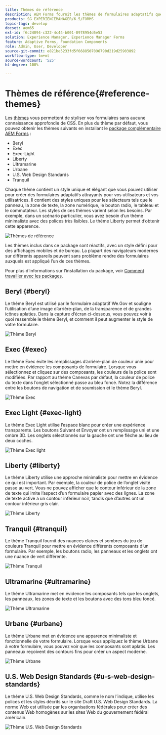 ```yaml
---
title: Thèmes de référence
description: AEM Forms fournit les thèmes de formulaires adaptatifs que vous pouvez obtenir à partir de la Distribution de logiciels et utiliser pour conférer un style à un formulaire.
products: SG_EXPERIENCEMANAGER/6.5/FORMS
topic-tags: develop
docset: aem65
exl-id: f6c24894-c322-4c44-b001-8978954d6e53
solution: Experience Manager, Experience Manager Forms
feature: Adaptive Forms, Foundation Components
role: Admin, User, Developer
source-git-commit: e821be5233fd5f6688507096790d219d25903892
workflow-type: tm+mt
source-wordcount: '525'
ht-degree: 100%

---
```


# Thèmes de référence{#reference-themes}

Les [thèmes](../../forms/using/themes.md) vous permettent de styliser vos formulaires sans aucune connaissance approfondie de CSS. En plus du thème par défaut, vous pouvez obtenir les thèmes suivants en installant le [package complémentaire AEM Forms](https://experienceleague.adobe.com/docs/experience-manager-release-information/aem-release-updates/forms-updates/aem-forms-releases.html?lang=fr) :

* Beryl
* Exec
* Exec-Light
* Liberty
* Ultramarine
* Urbane
* U.S. Web Design Standards
* Tranquil

Chaque thème contient un style unique et élégant que vous pouvez utiliser pour créer des formulaires adaptatifs attrayants pour vos utilisateurs et vos utilisatrices. Il contient des styles uniques pour les sélecteurs tels que le panneau, la zone de texte, la zone numérique, le bouton radio, le tableau et le commutateur. Les styles de ces thèmes varient selon les besoins. Par exemple, dans un scénario particulier, vous avez besoin d’un thème minimaliste avec des polices très lisibles. Le thème Liberty permet d’obtenir cette apparence.

![Thèmes de référence](assets/ref-themes.png)

Les thèmes inclus dans ce package sont réactifs, avec un style défini pour des affichages mobiles et de bureau. La plupart des navigateurs modernes sur différents appareils peuvent sans problème rendre des formulaires auxquels est appliqué l’un de ces thèmes.

Pour plus d’informations sur l’installation du package, voir [Comment travailler avec les packages](/help/sites-administering/package-manager.md).

## Beryl {#beryl}

Le thème Beryl est utilisé par le formulaire adaptatif We.Gov et souligne l’utilisation d’une image d’arrière-plan, de la transparence et de grandes icônes aplaties. Dans la capture d’écran ci-dessous, vous pouvez voir à quoi ressemble le thème Beryl, et comment il peut augmenter le style de votre formulaire.

![Thème Beryl](assets/beryl.png)

<!--[Click to enlarge

](assets/beryl-1.png)-->

## Exec {#exec}

Le thème Exec évite les remplissages d’arrière-plan de couleur unie pour mettre en évidence les composants de formulaire. Lorsque vous sélectionnez et cliquez sur des composants, les couleurs de la police sont modifiées. Par rapport au thème Canevas par défaut, la couleur de police du texte dans l’onglet sélectionné passe au bleu foncé. Notez la différence entre les boutons de navigation et de soumission et le thème Beryl.

![Thème Exec](assets/exec.png)

<!--[Click to enlarge

](assets/exec-1.png)-->

## Exec Light {#exec-light}

Le thème Exec Light utilise l’espace blanc pour créer une expérience transparente. Les boutons Suivant et Envoyer ont un remplissage uni et une ombre 3D. Les onglets sélectionnés sur la gauche ont une flèche au lieu de deux coches.

![Thème Exec light](assets/exec-light.png)

<!--[Click to enlarge

](assets/exec-light-1.png)-->

## Liberty {#liberty}

Le thème Liberty utilise une approche minimaliste pour mettre en évidence ce qui est important. Par exemple, la couleur de police de l’onglet visité passe au vert. Vous ne pouvez afficher que le contour inférieur de la zone de texte qui imite l’aspect d’un formulaire papier avec des lignes. La zone de texte active a un contour inférieur noir, tandis que d’autres ont un contour inférieur gris clair.

![Thème Liberty](assets/liberty.png)

<!--[Click to enlarge

](assets/liberty-1.png)-->

## Tranquil {#tranquil}

Le thème Tranquil fournit des nuances claires et sombres du jeu de couleurs Tranquil pour mettre en évidence différents composants d’un formulaire. Par exemple, les boutons radio, les panneaux et les onglets ont une nuance de vert différente.

![Thème Tranquil](assets/tranquil.png)

<!--[Click to enlarge

](assets/tranquil-1.png)-->

## Ultramarine {#ultramarine}

Le thème Ultramarine met en évidence les composants tels que les onglets, les panneaux, les zones de texte et les boutons avec des tons bleu foncé.

![Thème Ultramarine](assets/ultramarine.png)

<!--[Click to enlarge](assets/ultramarine-1.png)-->

## Urbane {#urbane}

Le thème Urbane met en évidence une apparence minimaliste et fonctionnelle de votre formulaire. Lorsque vous appliquez le thème Urbane à votre formulaire, vous pouvez voir que les composants sont aplatis. Les panneaux reçoivent des contours fins pour créer un aspect moderne.

![Thème Urbane](assets/urbane.png)

<!--[Click to enlarge

](assets/urbane-1.png)-->

## U.S. Web Design Standards {#u-s-web-design-standards}

Le thème U.S. Web Design Standards, comme le nom l’indique, utilise les polices et les styles décrits sur le site Draft U.S. Web Design Standards. La norme Web est utilisée par les organisations fédérales pour créer des contenus Web homogènes sur les sites Web du gouvernement fédéral américain.

![Thème U.S. Web Design Standards](assets/us-web-standards.png)

<!--[Click to enlarge

](assets/usgov.png)-->
